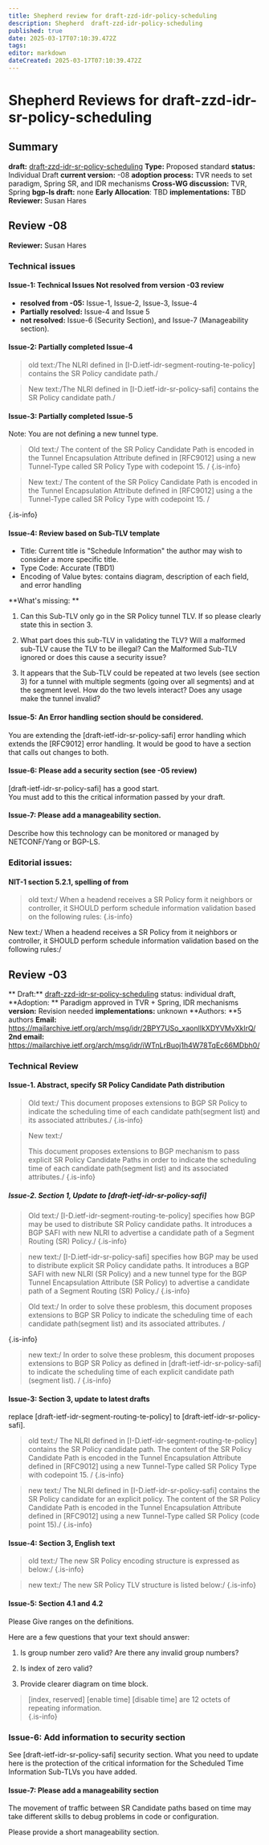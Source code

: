 ```yaml
---
title: Shepherd review for draft-zzd-idr-policy-scheduling
description: Shepherd  draft-zzd-idr-policy-scheduling
published: true
date: 2025-03-17T07:10:39.472Z
tags: 
editor: markdown
dateCreated: 2025-03-17T07:10:39.472Z
---
```


# Shepherd Reviews for draft-zzd-idr-sr-policy-scheduling

## Summary 
**draft:**  [draft-zzd-idr-sr-policy-scheduling](https://datatracker.ietf.org/doc/html/draft-zzd-idr-sr-policy-scheduling-08) 
**Type:** Proposed standard 
**status:** Individual Draft 
**current version:** -08
**adoption process:** TVR needs to set paradigm, Spring SR, and IDR mechanisms
**Cross-WG discussion:** TVR, Spring 
**bgp-ls draft:** none
**Early Allocation**: TBD 
**implementations:** TBD 
**Reviewer:** Susan Hares 


## Review -08 
**Reviewer:** Susan Hares

### Technical issues 

#### Issue-1: Technical Issues Not resolved from version -03 review 
- **resolved from -05:** Issue-1, Issue-2, Issue-3, Issue-4
- **Partially resolved:** Issue-4 and Issue 5 
- **not resolved:** Issue-6 (Security Section), and Issue-7 (Manageability section). 

#### Issue-2: Partially completed Issue-4 

> old text:/The NLRI defined in [I-D.ietf-idr-segment-routing-te-policy] 
>          contains the SR Policy candidate path./
         
> New text:/The NLRI defined in  [I-D.ietf-idr-sr-policy-safi] 
>          contains the SR Policy candidate path./ 

#### Issue-3: Partially completed Issue-5 

Note: You are not defining a new tunnel type. 

> Old text:/ The content of the SR Policy Candidate Path is encoded 
> in the Tunnel Encapsulation Attribute defined in [RFC9012] using a 
> new Tunnel-Type called SR Policy Type with codepoint 15. / 
{.is-info}


> New text:/ The content of the SR Policy Candidate Path is encoded 
> in the Tunnel Encapsulation Attribute defined in [RFC9012] using a 
> the Tunnel-Type called SR Policy Type with codepoint 15. /  
> 
{.is-info}


#### Issue-4: Review based on Sub-TLV template 
- Title: Current title is "Schedule Information" the author may wish to consider a more specific title.  
- Type Code: Accurate (TBD1)
- Encoding of Value bytes: contains diagram, description of each field, and error handling

**What's missing: **
1) Can this Sub-TLV only go in the SR Policy tunnel TLV. 
If so please clearly state this in section 3. 

2) What part does this sub-TLV in validating the TLV?  Will a malformed sub-TLV  cause the TLV to be illegal?  Can the Malformed Sub-TLV ignored or does this cause a security issue? 

3) It appears that the Sub-TLV could be repeated at two levels (see section 3) for a tunnel with multiple segments (going over all segments) and at the segment level.  How do the two levels interact? Does any usage make the tunnel invalid? 

#### Issue-5: An Error handling section should be considered. 

You are extending the [draft-ietf-idr-sr-policy-safi] error handling which extends the [RFC9012] error handling.  It would be good to have a section that calls out changes to both. 


#### Issue-6: Please add a security section (see -05 review) 

[draft-ietf-idr-sr-policy-safi] has a good start.  
You  must add to this the critical information passed by your draft.  

#### Issue-7: Please add a manageability section. 
Describe how this technology can be monitored or managed by NETCONF/Yang or BGP-LS. 


### Editorial issues:
#### NIT-1 section 5.2.1, spelling of from 
> old text:/
> When a headend receives a SR Policy form it neighbors or controller, 
> it SHOULD perform schedule information validation based on the following rules:
{.is-info}

New text:/
 When a headend receives a SR Policy from it neighbors or controller, 
 it SHOULD perform schedule information validation based on the following rules:/


## Review -03
**
Draft:**  [draft-zzd-idr-sr-policy-scheduling](https://datatracker.ietf.org/doc/html/draft-zzd-idr-sr-policy-scheduling-03) 
status: individual draft, 
**Adoption: ** Paradigm approved in TVR + Spring, IDR mechanisms  
**version:** Revision needed 
**implementations:** unknown
**Authors: **5 authors 
**Email:** https://mailarchive.ietf.org/arch/msg/idr/2BPY7USo_xaonlIkXDYVMvXklrQ/
**2nd email:** https://mailarchive.ietf.org/arch/msg/idr/iWTnLrBuoj1h4W78TqEc66MDbh0/


### Technical Review

#### Issue-1. Abstract, specify SR Policy Candidate Path distribution  

> Old text:/ 
>    This document proposes extensions to BGP SR Policy to indicate the
>    scheduling time of each candidate path(segment list) and its
>    associated attributes./
{.is-info}


> New text:/ 
> 
>    This document proposes extensions to BGP mechanism to pass 
>    explicit SR Policy Candidate Paths in order to indicate the
>    scheduling time of each candidate path(segment list) and its
>    associated attributes./
{.is-info}

   
##### Issue-2. Section 1, Update to [draft-ietf-idr-sr-policy-safi]

> Old text:/
>    [I-D.ietf-idr-segment-routing-te-policy] specifies how BGP may be
>    used to distribute SR Policy candidate paths.  It introduces a BGP
>    SAFI with new NLRI to advertise a candidate path of a Segment Routing
>    (SR) Policy./
{.is-info}

   
> new text:/
>    [I-D.ietf-idr-sr-policy-safi] specifies how BGP may be
>    used to distribute explicit SR Policy candidate paths.  It introduces a BGP
>    SAFI with new NLRI (SR Policy) and a new tunnel type for the BGP Tunnel 
>    Encapsulation Attribute (SR Policy) to advertise a candidate path 
>    of a Segment Routing (SR) Policy./
{.is-info}

   
> Old text:/
>    In order to solve these problesm, this document proposes extensions
>    to BGP SR Policy to indicate the scheduling time of each candidate
>    path(segment list) and its associated attributes. / 
>    
{.is-info}

> new text:/
>    In order to solve these problesm, this document proposes extensions
>    to BGP SR Policy as defined in [draft-ietf-idr-sr-policy-safi] 
>    to indicate the scheduling time of each explicit candidate
>    path (segment list). / 
{.is-info}

   
#### Issue-3: Section 3, update to latest drafts

replace [draft-ietf-idr-segment-routing-te-policy] to 
[draft-ietf-idr-sr-policy-safi]. 

> old text:/
>    The NLRI defined in [I-D.ietf-idr-segment-routing-te-policy] contains
>    the SR Policy candidate path.  The content of the SR Policy Candidate
>    Path is encoded in the Tunnel Encapsulation Attribute defined in
>    [RFC9012] using a new Tunnel-Type called SR Policy Type with
>    codepoint 15. /
{.is-info}

   
> new text:/
>  The NLRI defined in [I-D.ietf-idr-sr-policy-safi] contains
>    the SR Policy candidate for an explicit policy.  The content of the SR Policy Candidate
>    Path is encoded in the Tunnel Encapsulation Attribute defined in
>    [RFC9012] using a new Tunnel-Type called SR Policy (code point 15)./ 
{.is-info}

   

#### Issue-4: Section 3, English text

> old text:/ The new SR Policy
>    encoding structure is expressed as below:/
{.is-info}


> new text:/ The new SR Policy TLV structure 
>    is listed below:/
{.is-info}


#### Issue-5: Section 4.1 and 4.2 

Please Give ranges on the definitions.

Here are a few questions that your text should answer:

1) Is group number zero valid? Are there any invalid group numbers? 

2) Is index of zero valid? 

3) Provide clearer diagram on time block. 

> [index, reserved] [enable time] [disable time]
> are 12 octets of repeating information.   
{.is-info}


### Issue-6: Add information to security section 

See [draft-ietf-idr-sr-policy-safi] security section. 
What you need to update here is the protection of 
the critical information for the Scheduled Time Information 
Sub-TLVs you have added. 

#### Issue-7: Please add a manageability section 

The movement of traffic between SR Candidate 
paths based on time may take different skills
to debug problems in code or configuration. 

Please provide a short manageability section. 






 



